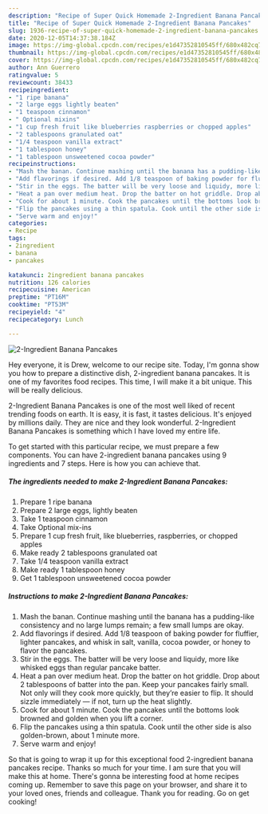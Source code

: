 ```yaml
---
description: "Recipe of Super Quick Homemade 2-Ingredient Banana Pancakes"
title: "Recipe of Super Quick Homemade 2-Ingredient Banana Pancakes"
slug: 1936-recipe-of-super-quick-homemade-2-ingredient-banana-pancakes
date: 2020-12-05T14:37:38.184Z
image: https://img-global.cpcdn.com/recipes/e1d47352810545ff/680x482cq70/2-ingredient-banana-pancakes-recipe-main-photo.jpg
thumbnail: https://img-global.cpcdn.com/recipes/e1d47352810545ff/680x482cq70/2-ingredient-banana-pancakes-recipe-main-photo.jpg
cover: https://img-global.cpcdn.com/recipes/e1d47352810545ff/680x482cq70/2-ingredient-banana-pancakes-recipe-main-photo.jpg
author: Ann Guerrero
ratingvalue: 5
reviewcount: 38433
recipeingredient:
- "1 ripe banana"
- "2 large eggs lightly beaten"
- "1 teaspoon cinnamon"
- " Optional mixins"
- "1 cup fresh fruit like blueberries raspberries or chopped apples"
- "2 tablespoons granulated oat"
- "1/4 teaspoon vanilla extract"
- "1 tablespoon honey"
- "1 tablespoon unsweetened cocoa powder"
recipeinstructions:
- "Mash the banan. Continue mashing until the banana has a pudding-like consistency and no large lumps remain; a few small lumps are okay."
- "Add flavorings if desired. Add 1/8 teaspoon of baking powder for fluffier, lighter pancakes, and whisk in salt, vanilla, cocoa powder, or honey to flavor the pancakes."
- "Stir in the eggs. The batter will be very loose and liquidy, more like whisked eggs than regular pancake batter."
- "Heat a pan over medium heat. Drop the batter on hot griddle. Drop about 2 tablespoons of batter into the pan. Keep your pancakes fairly small. Not only will they cook more quickly, but they’re easier to flip. It should sizzle immediately — if not, turn up the heat slightly."
- "Cook for about 1 minute. Cook the pancakes until the bottoms look browned and golden when you lift a corner."
- "Flip the pancakes using a thin spatula. Cook until the other side is also golden-brown, about 1 minute more."
- "Serve warm and enjoy!"
categories:
- Recipe
tags:
- 2ingredient
- banana
- pancakes

katakunci: 2ingredient banana pancakes 
nutrition: 126 calories
recipecuisine: American
preptime: "PT16M"
cooktime: "PT53M"
recipeyield: "4"
recipecategory: Lunch

---
```



![2-Ingredient Banana Pancakes](https://img-global.cpcdn.com/recipes/e1d47352810545ff/680x482cq70/2-ingredient-banana-pancakes-recipe-main-photo.jpg)

Hey everyone, it is Drew, welcome to our recipe site. Today, I'm gonna show you how to prepare a distinctive dish, 2-ingredient banana pancakes. It is one of my favorites food recipes. This time, I will make it a bit unique. This will be really delicious.



2-Ingredient Banana Pancakes is one of the most well liked of recent trending foods on earth. It is easy, it is fast, it tastes delicious. It's enjoyed by millions daily. They are nice and they look wonderful. 2-Ingredient Banana Pancakes is something which I have loved my entire life.


To get started with this particular recipe, we must prepare a few components. You can have 2-ingredient banana pancakes using 9 ingredients and 7 steps. Here is how you can achieve that.

<!--inarticleads1-->

##### The ingredients needed to make 2-Ingredient Banana Pancakes:

1. Prepare 1 ripe banana
1. Prepare 2 large eggs, lightly beaten
1. Take 1 teaspoon cinnamon
1. Take  Optional mix-ins
1. Prepare 1 cup fresh fruit, like blueberries, raspberries, or chopped apples
1. Make ready 2 tablespoons granulated oat
1. Take 1/4 teaspoon vanilla extract
1. Make ready 1 tablespoon honey
1. Get 1 tablespoon unsweetened cocoa powder




<!--inarticleads2-->

##### Instructions to make 2-Ingredient Banana Pancakes:

1. Mash the banan. Continue mashing until the banana has a pudding-like consistency and no large lumps remain; a few small lumps are okay.
1. Add flavorings if desired. Add 1/8 teaspoon of baking powder for fluffier, lighter pancakes, and whisk in salt, vanilla, cocoa powder, or honey to flavor the pancakes.
1. Stir in the eggs. The batter will be very loose and liquidy, more like whisked eggs than regular pancake batter.
1. Heat a pan over medium heat. Drop the batter on hot griddle. Drop about 2 tablespoons of batter into the pan. Keep your pancakes fairly small. Not only will they cook more quickly, but they’re easier to flip. It should sizzle immediately — if not, turn up the heat slightly.
1. Cook for about 1 minute. Cook the pancakes until the bottoms look browned and golden when you lift a corner.
1. Flip the pancakes using a thin spatula. Cook until the other side is also golden-brown, about 1 minute more.
1. Serve warm and enjoy!




So that is going to wrap it up for this exceptional food 2-ingredient banana pancakes recipe. Thanks so much for your time. I am sure that you will make this at home. There's gonna be interesting food at home recipes coming up. Remember to save this page on your browser, and share it to your loved ones, friends and colleague. Thank you for reading. Go on get cooking!

